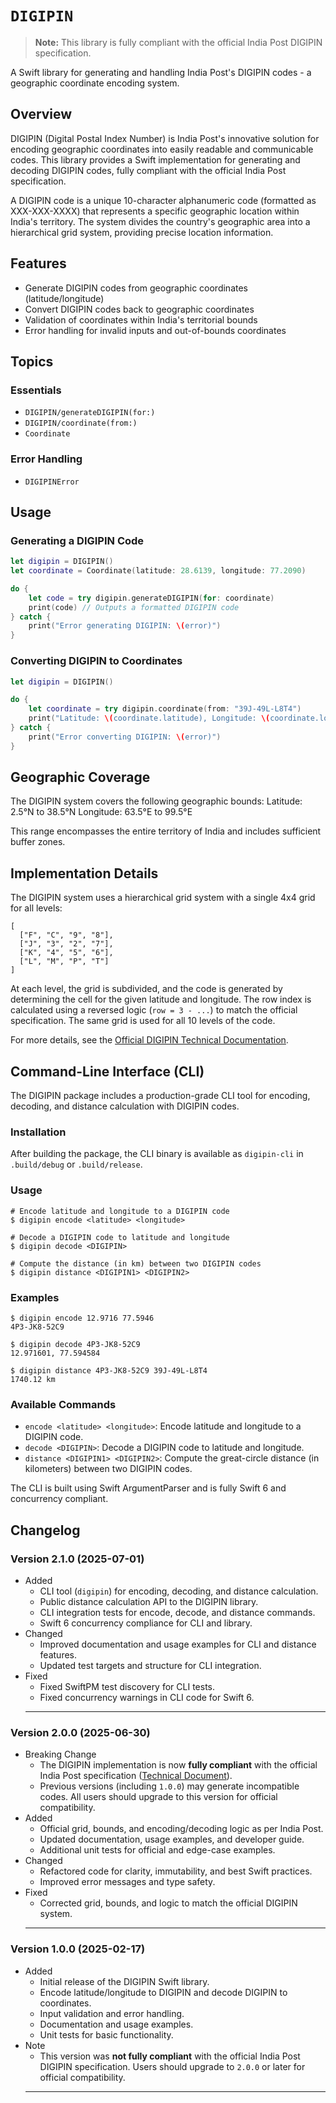 # ``DIGIPIN``

> **Note:** This library is fully compliant with the official India Post DIGIPIN specification.

A Swift library for generating and handling India Post's DIGIPIN codes - a geographic coordinate encoding system.

## Overview

DIGIPIN (Digital Postal Index Number) is India Post's innovative solution for encoding geographic coordinates into easily readable and communicable codes. This library provides a Swift implementation for generating and decoding DIGIPIN codes, fully compliant with the official India Post specification.

A DIGIPIN code is a unique 10-character alphanumeric code (formatted as XXX-XXX-XXXX) that represents a specific geographic location within India's territory. The system divides the country's geographic area into a hierarchical grid system, providing precise location information.

## Features

- Generate DIGIPIN codes from geographic coordinates (latitude/longitude)
- Convert DIGIPIN codes back to geographic coordinates
- Validation of coordinates within India's territorial bounds
- Error handling for invalid inputs and out-of-bounds coordinates

## Topics

### Essentials

- ``DIGIPIN/generateDIGIPIN(for:)``
- ``DIGIPIN/coordinate(from:)``
- ``Coordinate``

### Error Handling

- ``DIGIPINError``

## Usage

### Generating a DIGIPIN Code

```swift
let digipin = DIGIPIN()
let coordinate = Coordinate(latitude: 28.6139, longitude: 77.2090)

do {
    let code = try digipin.generateDIGIPIN(for: coordinate)
    print(code) // Outputs a formatted DIGIPIN code
} catch {
    print("Error generating DIGIPIN: \(error)")
}
```

### Converting DIGIPIN to Coordinates

```swift
let digipin = DIGIPIN()

do {
    let coordinate = try digipin.coordinate(from: "39J-49L-L8T4")
    print("Latitude: \(coordinate.latitude), Longitude: \(coordinate.longitude)")
} catch {
    print("Error converting DIGIPIN: \(error)")
}
```

## Geographic Coverage

The DIGIPIN system covers the following geographic bounds:
Latitude: 2.5°N to 38.5°N
Longitude: 63.5°E to 99.5°E

This range encompasses the entire territory of India and includes sufficient buffer zones.

## Implementation Details

The DIGIPIN system uses a hierarchical grid system with a single 4x4 grid for all levels:

```
[
  ["F", "C", "9", "8"],
  ["J", "3", "2", "7"],
  ["K", "4", "5", "6"],
  ["L", "M", "P", "T"]
]
```

At each level, the grid is subdivided, and the code is generated by determining the cell for the given latitude and longitude. The row index is calculated using a reversed logic (`row = 3 - ...`) to match the official specification. The same grid is used for all 10 levels of the code.

For more details, see the [Official DIGIPIN Technical Documentation](https://www.indiapost.gov.in/VAS/DOP_PDFFiles/DIGIPIN%20Technical%20document.pdf).

## Command-Line Interface (CLI)

The DIGIPIN package includes a production-grade CLI tool for encoding, decoding, and distance calculation with DIGIPIN codes.

### Installation

After building the package, the CLI binary is available as `digipin-cli` in `.build/debug` or `.build/release`.

### Usage

```
# Encode latitude and longitude to a DIGIPIN code
$ digipin encode <latitude> <longitude>

# Decode a DIGIPIN code to latitude and longitude
$ digipin decode <DIGIPIN>

# Compute the distance (in km) between two DIGIPIN codes
$ digipin distance <DIGIPIN1> <DIGIPIN2>
```

### Examples

```
$ digipin encode 12.9716 77.5946
4P3-JK8-52C9

$ digipin decode 4P3-JK8-52C9
12.971601, 77.594584

$ digipin distance 4P3-JK8-52C9 39J-49L-L8T4
1740.12 km
```

### Available Commands

- `encode <latitude> <longitude>`: Encode latitude and longitude to a DIGIPIN code.
- `decode <DIGIPIN>`: Decode a DIGIPIN code to latitude and longitude.
- `distance <DIGIPIN1> <DIGIPIN2>`: Compute the great-circle distance (in kilometers) between two DIGIPIN codes.

The CLI is built using Swift ArgumentParser and is fully Swift 6 and concurrency compliant.

## Changelog

### Version 2.1.0 (2025-07-01)
- Added
    - CLI tool (`digipin`) for encoding, decoding, and distance calculation.
    - Public distance calculation API to the DIGIPIN library.
    - CLI integration tests for encode, decode, and distance commands.
    - Swift 6 concurrency compliance for CLI and library.
- Changed
    - Improved documentation and usage examples for CLI and distance features.
    - Updated test targets and structure for CLI integration.
- Fixed
    - Fixed SwiftPM test discovery for CLI tests.
    - Fixed concurrency warnings in CLI code for Swift 6.
    ---

### Version 2.0.0 (2025-06-30)
- Breaking Change
    - The DIGIPIN implementation is now **fully compliant** with the official India Post specification ([Technical Document](https://www.indiapost.gov.in/VAS/DOP_PDFFiles/DIGIPIN%20Technical%20document.pdf)).
    - Previous versions (including `1.0.0`) may generate incompatible codes. All users should upgrade to this version for official compatibility.
- Added
    - Official grid, bounds, and encoding/decoding logic as per India Post.
    - Updated documentation, usage examples, and developer guide.
    - Additional unit tests for official and edge-case examples.
- Changed
    - Refactored code for clarity, immutability, and best Swift practices.
    - Improved error messages and type safety.
- Fixed
    - Corrected grid, bounds, and logic to match the official DIGIPIN system.
    ---

### Version 1.0.0 (2025-02-17)
- Added
    - Initial release of the DIGIPIN Swift library.
    - Encode latitude/longitude to DIGIPIN and decode DIGIPIN to coordinates.
    - Input validation and error handling.
    - Documentation and usage examples.
    - Unit tests for basic functionality.
- Note
    - This version was **not fully compliant** with the official India Post DIGIPIN specification. Users should upgrade to `2.0.0` or later for official compatibility.
    ---
